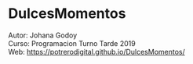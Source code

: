 # DulcesMomentos
Autor: Johana Godoy<br>
Curso: Programacion Turno Tarde 2019<br>
Web: https://potrerodigital.github.io/DulcesMomentos/<br>
